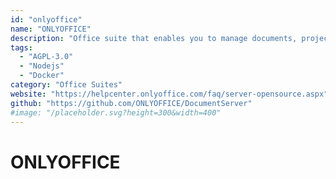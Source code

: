 ```yaml
---
id: "onlyoffice"
name: "ONLYOFFICE"
description: "Office suite that enables you to manage documents, projects, team and customer relations in one place."
tags:
  - "AGPL-3.0"
  - "Nodejs"
  - "Docker"
category: "Office Suites"
website: "https://helpcenter.onlyoffice.com/faq/server-opensource.aspx"
github: "https://github.com/ONLYOFFICE/DocumentServer"
#image: "/placeholder.svg?height=300&width=400"
---
```


# ONLYOFFICE
